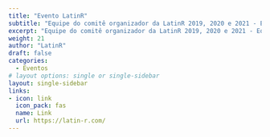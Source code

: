 ```yaml
---
title: "Evento LatinR"
subtitle: "Equipe do comitê organizador da LatinR 2019, 2020 e 2021 - Equipe de redes sociais."
excerpt: "Equipe do comitê organizador da LatinR 2019, 2020 e 2021 - Equipe de redes sociais."
weight: 21
author: "LatinR"
draft: false
categories:
  - Eventos
# layout options: single or single-sidebar
layout: single-sidebar
links:
- icon: link
  icon_pack: fas
  name: Link
  url: https://latin-r.com/
---
```

